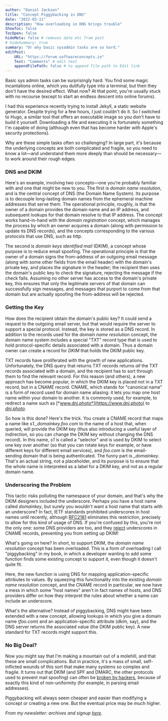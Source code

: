 ```yaml
---
author: "Daniel Jackson"
title: "Concept Piggybacking in DNS"
date: "2022-03-11"
description: "How overloading in DNS brings trouble"
ShowToc: false
TocOpen: false
hideMeta: false # removes date etc from post
# hideSummary: true
summary: "Or why basic sysadmin tasks are so hard."
editPost:
    URL: "https://forum.softwareconcepts.io"
    Text: "Comments" # edit text
    appendFilePath: false # to append file path to Edit link
---
```


Basic sys admin tasks can be surprisingly hard. You find some magic incantations online, which you dutifully type into a terminal, but then they don't have the desired effect. What now? At that point, you're usually stuck with no recourse (except to start an endless descent into online forums).

I had this experience recently trying to install Jekyll, a static website generator. Despite trying for a few hours, I just couldn't do it. So I switched to Hugo, a similar tool that offers an executable image so you don't have to build it yourself. Downloading a file and executing it is fortunately something I'm capable of doing (although even that has become harder with Apple's security protections).

Why are these simple tasks often so challenging? In large part, it's because the underlying concepts are both complicated and fragile, so you need to know a lot—and understand them more deeply than should be necessary— to work around their rough edges.

### DNS and DKIM

Here's an example, involving two concepts—one you're probably familiar with and one that might be new to you. The first is *domain name resolution*, and is the central concept of DNS (the Domain Name System). Its purpose is to decouple long-lasting domain names from the ephemeral machine addresses that serve them. The operational principle, roughly, is that the owner of a domain provides the domain name and an IP address, and subsequent lookups for that domain resolve to that IP address. The concept works hand-in-hand with the *domain registration* concept, which manages the process by which an owner acquires a domain (along with permission to update its DNS records), and the concepts corresponding to the various protocols that use DNS, such as *http*.

The second is *domain keys identified mail* (DKIM), a concept whose purpose is to reduce email spoofing. The operational principle is that the owner of a domain signs the from-address of an outgoing email message (along with some other fields from the email header) with the domain's private key, and places the signature in the header; the recipient then uses the domain's public key to check the signature, rejecting the message if the check fails. Assuming no other server has access to the domain's private key, this ensures that only the legitimate servers of that domain can successfully sign messages, and messages that purport to come from that domain but are actually spoofing the from-address will be rejected.

### Getting the Key

How does the recipient obtain the domain's public key? It could send a request to the outgoing email server, but that would require the server to support a special protocol. Instead, the key is stored as a DNS record. In addition to the records used for the *domain name resolution* concept, the domain name system includes a special "TXT" record type that is used to hold protocol-specific details associated with a domain. Thus a domain owner can create a record for *DKIM* that holds the DKIM public key.

TXT records have proliferated with the growth of new applications. Unfortunately, the DNS query that returns TXT records returns *all* the TXT records associated with a domain, and the recipient has to sort through them to find the relevant record. For this reason (and others), a new approach has become popular, in which the DKIM key is placed not in a TXT record, but in a CNAME record. CNAME, which stands for "canonical name" is a form of record used for domain name aliasing: it lets you map one host name within your domain to another. It is commonly used, for example, to redirect a name such as [*www.dnj.photo*](https://www.dnj.photo) to [*dnj.photo*](https://dnj.photo).

So how is this done? Here's the trick. You create a CNAME record that maps a name like *s1.\_domainkey.foo.com* to the name of a host that, when queried, will provide the DKIM key (thus also introducing a useful layer of indirection, so you can change the DKIM key without changing the DNS record). In this name, *s1* is called a "selector" and is used by DKIM to select one key over another (so that you can rotate keys for example, or have different keys for different email services), and *foo.com* is the email-sending domain that is being authenticated. The funny part is *\_domainkey*. That's an actual string, not a placeholder, and its purpose is to ensure that the whole name is interpreted as a label for a DKIM key, and not as a regular domain name.

### Underscoring the Problem

This tactic risks polluting the namespace of your domain, and that's why the DKIM designers included the underscore. Perhaps you have a host name called *domainkey*, but surely you wouldn't want a host name that starts with an underscore? In fact, IETF standards prohibited underscores in host names until recently, although [RFC2181](https://datatracker.ietf.org/doc/html/rfc2181) eliminates this restriction, precisely to allow for this kind of usage of DNS. If you're confused by this, you're not the only one: some DNS providers are too, and they [reject](https://help.sharpspring.com/hc/en-us/articles/115001065988-Understanding-CNAME-Records) underscores in CNAME records, preventing you from setting up DKIM!

What's going on here? In short, to support DKIM, the *domain name resolution* concept has been overloaded. This is a form of overloading I call "piggybacking" in my book, in which a developer wanting to add some function finds some existing concept to support it, even though it doesn't quite fit.

Here, the new function is using DNS for mapping application-specific attributes to values. By squeezing this functionality into the existing *domain name resolution* concept, and the CNAME record in particular, we now have a mess in which some "host names" aren't in fact names of hosts, and DNS providers differ on how they interpret the rules about whether a name can include an underscore.

What's the alternative? Instead of piggybacking, DNS might have been extended with a new concept, allowing lookups in which you give a domain name (*foo.com*) and an application-specific attribute (*dkim*, say), and the DNS server returns the associated value (the DKIM public key). A new standard for TXT records might support this.

### No Big Deal?

Now you might say that I'm making a mountain out of a molehill, and that these are small complications. But in practice, it's a mass of small, self-inflicted wounds of this sort that make many systems so complex and fragile. It turns out that DKIM (and SPF and DMARC, the other protocols used to prevent mail spoofing) can often be [broken by hackers](https://www.usenix.org/conference/usenixsecurity20/presentation/chen-jianjun), because of exactly this kind of non-uniformity (for example, in parsing email addresses).

Piggybacking will always seem cheaper and easier than modifying a concept or creating a new one. But the eventual price may be much higher.

<!-- 
*As always, comments welcome, in the [concept forum](https://forum.softwareconcepts.io) or by [email](mailto:dnj@mit.edu).*
 -->

*From my newsletter: archives and signup [here](https://buttondown.email/essence-of-software).*